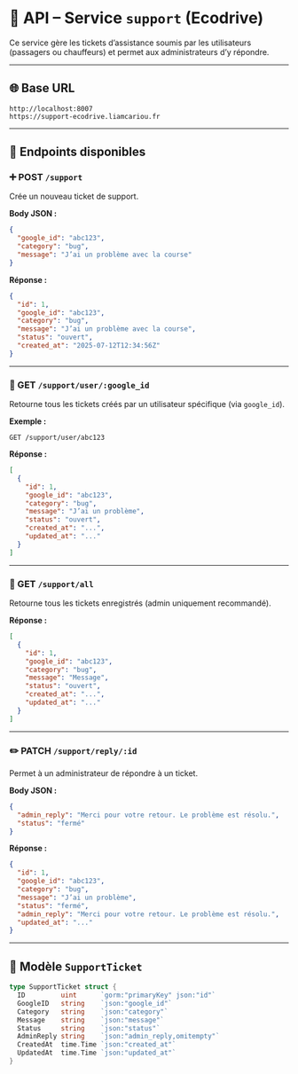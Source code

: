 # 📘 API – Service `support` (Ecodrive)

Ce service gère les tickets d’assistance soumis par les utilisateurs (passagers ou chauffeurs) et permet aux administrateurs d’y répondre.

---

## 🌐 Base URL

```
http://localhost:8007
https://support-ecodrive.liamcariou.fr
```

---

## 📄 Endpoints disponibles

### ➕ POST `/support`

Crée un nouveau ticket de support.

**Body JSON :**
```json
{
  "google_id": "abc123",
  "category": "bug",
  "message": "J’ai un problème avec la course"
}
```

**Réponse :**
```json
{
  "id": 1,
  "google_id": "abc123",
  "category": "bug",
  "message": "J’ai un problème avec la course",
  "status": "ouvert",
  "created_at": "2025-07-12T12:34:56Z"
}
```

---

### 📄 GET `/support/user/:google_id`

Retourne tous les tickets créés par un utilisateur spécifique (via `google_id`).

**Exemple :**
```
GET /support/user/abc123
```

**Réponse :**
```json
[
  {
    "id": 1,
    "google_id": "abc123",
    "category": "bug",
    "message": "J’ai un problème",
    "status": "ouvert",
    "created_at": "...",
    "updated_at": "..."
  }
]
```

---

### 📄 GET `/support/all`

Retourne tous les tickets enregistrés (admin uniquement recommandé).

**Réponse :**
```json
[
  {
    "id": 1,
    "google_id": "abc123",
    "category": "bug",
    "message": "Message",
    "status": "ouvert",
    "created_at": "...",
    "updated_at": "..."
  }
]
```

---

### ✏️ PATCH `/support/reply/:id`

Permet à un administrateur de répondre à un ticket.

**Body JSON :**
```json
{
  "admin_reply": "Merci pour votre retour. Le problème est résolu.",
  "status": "fermé"
}
```

**Réponse :**
```json
{
  "id": 1,
  "google_id": "abc123",
  "category": "bug",
  "message": "J’ai un problème",
  "status": "fermé",
  "admin_reply": "Merci pour votre retour. Le problème est résolu.",
  "updated_at": "..."
}
```

---

## 🧠 Modèle `SupportTicket`

```go
type SupportTicket struct {
  ID         uint      `gorm:"primaryKey" json:"id"`
  GoogleID   string    `json:"google_id"`
  Category   string    `json:"category"`
  Message    string    `json:"message"`
  Status     string    `json:"status"`
  AdminReply string    `json:"admin_reply,omitempty"`
  CreatedAt  time.Time `json:"created_at"`
  UpdatedAt  time.Time `json:"updated_at"`
}
```
